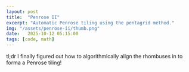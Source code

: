 ```yaml
---
layout: post
title:  "Penrose II"
excerpt: "Automatic Penrose tiling using the pentagrid method."
img: "/assets/penrose-ii/thumb.png"
date:   2025-10-12 05:15:00
tags: [code, math]
---
```


tl;dr I finally figured out how to algorithmically align the rhombuses in to forma a Penrose tiling!

